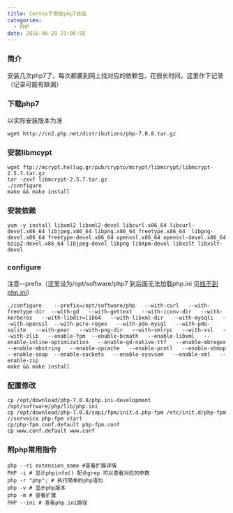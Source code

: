 ```yaml
---
title: Centos下安装php7总结
categories:
  - PHP
date: 2016-06-29 23:06:58
---
```

### 简介
安装几次php7了，每次都要到网上找对应的依赖包，花很长时间，这里作下记录（记录可能有缺漏）
### 下载php7  
以实际安装版本为准  

```
wget http://cn2.php.net/distributions/php-7.0.8.tar.gz
```
### 安装libmcypt

```
wget ftp://mcrypt.hellug.gr/pub/crypto/mcrypt/libmcrypt/libmcrypt-2.5.7.tar.gz
tar -zxvf libmcrypt-2.5.7.tar.gz
./configure
make && make install
```
<!--more-->
### 安装依赖

```
yum -y install libxml2 libxml2-devel libcurl.x86_64 libcurl-devel.x86_64 libjpeg.x86_64 libpng.x86_64 freetype.x86_64  libpng-devel.x86_64 freetype-devel.x86_64 openssl.x86_64 openssl-devel.x86_64 bzip2-devel.x86_64 libjpeg-devel libpng libXpm-devel libxslt libxslt-devel
```
### configure  
注意--prefix（这里设为/opt/software/php7 到后面无法加载php.ini 见[找不到php.ini](/PHP/找不到php-ini/)）

```
./configure    --prefix=/opt/software/php   --with-curl   --with-freetype-dir  --with-gd   --with-gettext   --with-iconv-dir   --with-kerberos   --with-libdir=lib64   --with-libxml-dir   --with-mysqli   --with-openssl  --with-pcre-regex   --with-pdo-mysql   --with-pdo-sqlite   --with-pear   --with-png-dir   --with-xmlrpc   --with-xsl   --with-zlib   --enable-fpm  --enable-bcmath   --enable-libxml   --enable-inline-optimization   --enable-gd-native-ttf   --enable-mbregex   --enable-mbstring   --enable-opcache   --enable-pcntl   --enable-shmop   --enable-soap  --enable-sockets   --enable-sysvsem   --enable-xml   --enable-zip
make && make install
```
### 配置修改

```
cp /opt/download/php-7.0.8/php.ini-development /opt/software/php/lib/php.ini
cp /opt/download/php-7.0.8/sapi/fpm/init.d.php-fpm /etc/init.d/php-fpm  //serveice php-fpm start
cp/php-fpm.conf.default php-fpm.conf
cp www.conf.default www.conf
```
### 附php常用指令 
 
```
php --ri extension_name #查看扩展详情
PHP -i # 显示phpinfo() 配合grep 可以查看对应的参数
php -r "php"; # 执行简单的php语句
php -v # 显示php版本
php -m # 查看扩展
PHP --ini # 查看php.ini路径
``` 




